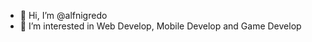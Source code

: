- 👋 Hi, I’m @alfnigredo
- 👀 I’m interested in Web Develop, Mobile Develop and Game Develop

<!---
alfnigredo/alfnigredo is a ✨ special ✨ repository because its `README.md` (this file) appears on your GitHub profile.
You can click the Preview link to take a look at your changes.
--->
